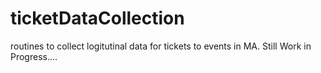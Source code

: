 # ticketDataCollection
routines to collect logitutinal data for tickets to events in MA. Still Work in Progress....

